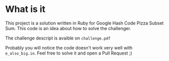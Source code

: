 # What is it

This project is a solution written in Ruby for Google Hash Code Pizza Subset Sum. This code is an idea about how to solve the challenger.

The challenge descript is avaible on `challenge.pdf`

Probably you will notice the code doesn't work very well with `e_also_big.in`. Feel free to solve it and open a Pull Request ;)